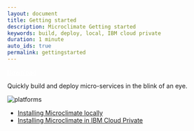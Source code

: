 ```yaml
---
layout: document
title: Getting started
description: Microclimate Getting started
keywords: build, deploy, local, IBM cloud private
duration: 1 minute
auto_ids: true
permalink: gettingstarted
---
```


<a href="./download/microclimate-18.05.zip" class="download-link trackdownload" id="zipDownload" style="color: white;">Download</a>


Quickly build and deploy micro-services in the blink of an eye.

![platforms](https://img.shields.io/badge/runtime-Java%20%7C%20Swift%20%7C%20Node-yellow.svg)

* [Installing Microclimate locally](./installlocally)
* [Installing Microclimate in IBM Cloud Private](https://github.com/IBM/charts/blob/master/stable/ibm-microclimate/README.md)
